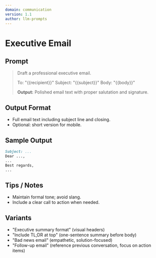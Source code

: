 ```yaml
---
domain: communication
version: 1.1
author: llm-prompts
---
```


# Executive Email

## Prompt
> Draft a professional executive email.
>
> To: "{{recipient}}"
> Subject: "{{subject}}"
> Body: "{{body}}"
>
> **Output:** Polished email text with proper salutation and signature.

## Output Format
- Full email text including subject line and closing.
- Optional: short version for mobile.

## Sample Output
```markdown
Subject: ...
Dear ..., 
...
Best regards,
...
```

## Tips / Notes
- Maintain formal tone; avoid slang.
- Include a clear call to action when needed.

## Variants
- "Executive summary format" (visual headers)
- "Include TL;DR at top" (one-sentence summary before body)
- "Bad news email" (empathetic, solution-focused)
- "Follow-up email" (reference previous conversation, focus on action items)
